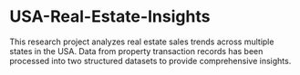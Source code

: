 # USA-Real-Estate-Insights
This research project analyzes real estate sales trends across multiple states in the USA. Data from property transaction records has been processed into two structured datasets to provide comprehensive insights.
